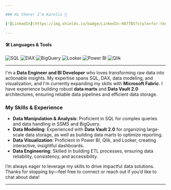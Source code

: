 ```yaml
---

### Hi there! I'm Karolis 👋

[![LinkedIn](https://img.shields.io/badge/LinkedIn-0077B5?style=for-the-badge&logo=linkedin&logoColor=white)](https://linkedin.com/in/karolis-markovas-950383222/)

---
```


#### 🛠️ Languages & Tools
![SQL](https://img.shields.io/badge/SQL-4479A1?style=for-the-badge&logo=postgresql&logoColor=white)
![DAX](https://img.shields.io/badge/DAX-228B22?style=for-the-badge&logo=microsoftpowerbi&logoColor=white)
![BigQuery](https://img.shields.io/badge/BigQuery-4285F4?style=for-the-badge&logo=googlecloud&logoColor=white)
![Looker](https://img.shields.io/badge/Looker-4285F4?style=for-the-badge&logo=looker&logoColor=white)
![Power BI](https://img.shields.io/badge/PowerBI-F2C811?style=for-the-badge&logo=powerbi&logoColor=black)
![Qlik](https://img.shields.io/badge/Qlik-31B57A?style=for-the-badge&logo=qlik&logoColor=white)

---

I'm a **Data Engineer and BI Developer** who loves transforming raw data into actionable insights. My expertise spans SQL, DAX, data modeling, and visualization, and I'm currently expanding my skills with **Microsoft Fabric**. I have experience building robust **data marts** and **Data Vault 2.0** architectures, ensuring reliable data pipelines and efficient data storage.

### My Skills & Experience

- **Data Manipulation & Analysis**: Proficient in SQL for complex queries and data handling in SSMS and BigQuery.
- **Data Modeling**: Experienced with **Data Vault 2.0** for organizing large-scale data storage, as well as building data marts to optimize reporting.
- **Data Visualization**: Proficient in Power BI, Qlik, and Looker, creating interactive, insightful dashboards.
- **Data Engineering**: Skilled in building ETL processes, ensuring data reliability, consistency, and accessibility.

I’m always eager to leverage my skills to drive impactful data solutions. Thanks for stopping by—feel free to connect or reach out if you’d like to chat about data!

---
